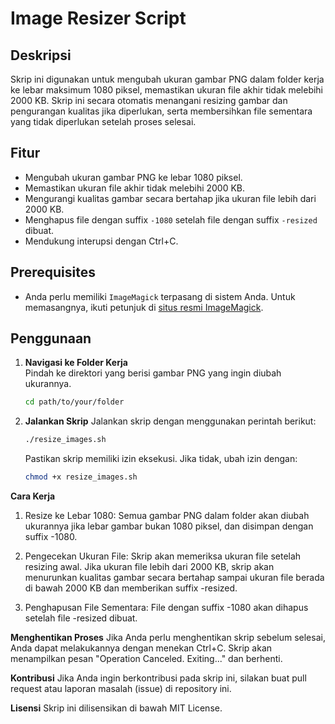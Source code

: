 # Image Resizer Script

## Deskripsi

Skrip ini digunakan untuk mengubah ukuran gambar PNG dalam folder kerja ke lebar maksimum 1080 piksel, memastikan ukuran file akhir tidak melebihi 2000 KB. Skrip ini secara otomatis menangani resizing gambar dan pengurangan kualitas jika diperlukan, serta membersihkan file sementara yang tidak diperlukan setelah proses selesai.

## Fitur

- Mengubah ukuran gambar PNG ke lebar 1080 piksel.
- Memastikan ukuran file akhir tidak melebihi 2000 KB.
- Mengurangi kualitas gambar secara bertahap jika ukuran file lebih dari 2000 KB.
- Menghapus file dengan suffix `-1080` setelah file dengan suffix `-resized` dibuat.
- Mendukung interupsi dengan Ctrl+C.

## Prerequisites

- Anda perlu memiliki `ImageMagick` terpasang di sistem Anda. Untuk memasangnya, ikuti petunjuk di [situs resmi ImageMagick](https://imagemagick.org/script/download.php).

## Penggunaan

1. **Navigasi ke Folder Kerja**  
   Pindah ke direktori yang berisi gambar PNG yang ingin diubah ukurannya.
   
   ```bash
   cd path/to/your/folder

2. **Jalankan Skrip**
   Jalankan skrip dengan menggunakan perintah berikut:
   ```bash
   ./resize_images.sh
   ```
   
   Pastikan skrip memiliki izin eksekusi. Jika tidak, ubah izin dengan:
   ```bash
   chmod +x resize_images.sh
   ```

**Cara Kerja**
   1. Resize ke Lebar 1080:
      Semua gambar PNG dalam folder akan diubah ukurannya jika lebar gambar bukan 1080 piksel, dan disimpan dengan suffix -1080.

   2. Pengecekan Ukuran File:
      Skrip akan memeriksa ukuran file setelah resizing awal. Jika ukuran file lebih dari 2000 KB, skrip akan menurunkan kualitas gambar secara bertahap sampai ukuran file berada di bawah 2000 KB dan memberikan suffix -resized.

   3. Penghapusan File Sementara:
      File dengan suffix -1080 akan dihapus setelah file -resized dibuat.

**Menghentikan Proses**
   Jika Anda perlu menghentikan skrip sebelum selesai, Anda dapat melakukannya dengan menekan Ctrl+C. Skrip akan menampilkan pesan "Operation Canceled. Exiting..." dan berhenti.

**Kontribusi**
   Jika Anda ingin berkontribusi pada skrip ini, silakan buat pull request atau laporan masalah (issue) di repository ini.

**Lisensi**
   Skrip ini dilisensikan di bawah MIT License.
